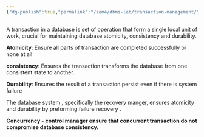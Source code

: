 ```yaml
---
{"dg-publish":true,"permalink":"/sem4/dbms-lab/transaction-management/","created":"2025-02-12T18:48:59.456+05:30","updated":"2025-02-12T19:10:32.344+05:30"}
---
```


A transaction in a database is set of operation that form a single local unit of work, crucial for maintaining database atomicity, consistency and durability.


**Atomicity**: Ensure all parts of transaction are completed successfully or none at all

**consistency**: Ensures the transaction transforms the database from one consistent state to another.

**Durability**: Ensures the result of a transaction persist even if there is system failure


The database system , specifically the recovery manger, ensures atomicity and durability by preforming failure recovery .


**Concurrency - control manager ensure that concurrent transaction do not compromise database consistency.**

